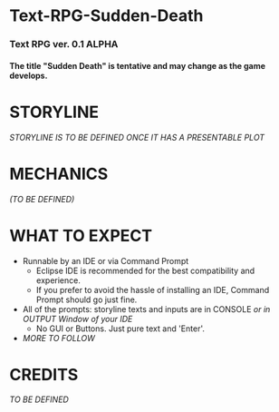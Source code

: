 # Text-RPG-Sudden-Death
### Text RPG ver. 0.1 ALPHA
#### The title "Sudden Death" is tentative and may change as the game develops.

# STORYLINE
*STORYLINE IS TO BE DEFINED ONCE IT HAS A PRESENTABLE PLOT*

# MECHANICS
*(TO BE DEFINED)*

# WHAT TO EXPECT
- Runnable by an IDE or via Command Prompt
    - Eclipse IDE is recommended for the best compatibility and experience.
    - If you prefer to avoid the hassle of installing an IDE, Command Prompt should go just fine.
- All of the prompts: storyline texts and inputs are in CONSOLE *or in OUTPUT Window of your IDE*
    - No GUI or Buttons. Just pure text and 'Enter'.
- *MORE TO FOLLOW*

# CREDITS
*TO BE DEFINED*
